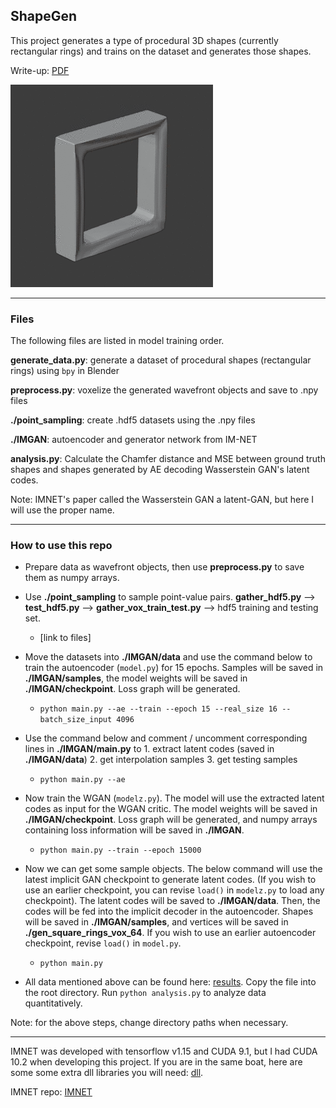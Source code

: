 ## ShapeGen

This project generates a type of procedural 3D shapes (currently rectangular rings) and trains on the dataset and generates those shapes. 

Write-up: [PDF](https://drive.google.com/file/d/1yJft7YZPfo_rGE_y24le8Y3cd_PYv6xP/view?usp=sharing)

![Alt text](/interp.gif)

---

### Files

The following files are listed in model training order. 

**generate_data.py**: generate a dataset of procedural shapes (rectangular rings) using ```bpy``` in Blender

**preprocess.py**: voxelize the generated wavefront objects and save to .npy files

**./point_sampling**: create .hdf5 datasets using the .npy files

**./IMGAN**: autoencoder and generator network from IM-NET

**analysis.py**: Calculate the Chamfer distance and MSE between ground truth shapes and shapes generated by AE decoding Wasserstein GAN's latent codes. 

Note: IMNET's paper called the Wasserstein GAN a latent-GAN, but here I will use the proper name. 

---

### How to use this repo

- Prepare data as wavefront objects, then use **preprocess.py** to save them as numpy arrays. 

- Use **./point_sampling** to sample point-value pairs. **gather_hdf5.py**  --> **test_hdf5.py** --> **gather_vox_train_test.py** --> hdf5 training and testing set. 

    - [link to files]

- Move the datasets into **./IMGAN/data** and use the command below to train the autoencoder (```model.py```) for 15 epochs. Samples will be saved in **./IMGAN/samples**, the model weights will be saved in **./IMGAN/checkpoint**. Loss graph will be generated.

    - ```python main.py --ae --train --epoch 15 --real_size 16 --batch_size_input 4096```

- Use the command below and comment / uncomment corresponding lines in **./IMGAN/main.py** to 1. extract latent codes (saved in **./IMGAN/data**) 2. get interpolation samples 3. get testing samples 

    - ```python main.py --ae```

- Now train the WGAN (```modelz.py```). The model will use the extracted latent codes as input for the WGAN critic. The model weights will be saved in **./IMGAN/checkpoint**. Loss graph will be generated, and numpy arrays containing loss information will be saved in **./IMGAN**.

    - ```python main.py --train --epoch 15000```

- Now we can get some sample objects. The below command will use the latest implicit GAN checkpoint to generate latent codes. (If you wish to use an earlier checkpoint, you can revise ```load()``` in ```modelz.py``` to load any checkpoint). The latent codes will be saved to **./IMGAN/data**. Then, the codes will be fed into the implicit decoder in the autoencoder. Shapes will be saved in **./IMGAN/samples**, and vertices will be saved in **./gen_square_rings_vox_64**. If you wish to use an earlier autoencoder checkpoint, revise ```load()``` in ```model.py```. 

    - ```python main.py```

- All data mentioned above can be found here: [results](https://drive.google.com/file/d/1l_M81H4vNHzia3LDX7jiN2xfCODb1vm3/view?usp=sharing). Copy the file into the root directory. Run ```python analysis.py``` to analyze data quantitatively. 

Note: for the above steps, change directory paths when necessary. 

---

IMNET was developed with tensorflow v1.15 and CUDA 9.1, but I had CUDA 10.2 when developing this project. If you are in the same boat, here are some some extra dll libraries you will need: [dll](https://drive.google.com/file/d/1if5xDeXOAnl6VOQZzyFHFvODAep3Z9mQ/view?usp=sharing).

IMNET repo: [IMNET](https://github.com/czq142857/IM-NET)